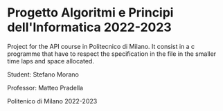 # Progetto Algoritmi e Principi dell'Informatica 2022-2023

Project for the API course in Politecnico di Milano. It consist in a c programme that have to respect the specification in the file in the smaller time laps and space allocated.



Student: Stefano Morano

Professor: Matteo Pradella

Politenico di Milano 2022-2023
